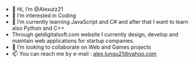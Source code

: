 - 👋 Hi, I’m @Alexutz21
- 👀 I’m interested in Coding
- 🌱 I’m currently learning JavaScript and C# and after that I want to learn also Python and C++
- Through getdigitalsoft.com website I currently design, develop and maintain web applications for startup companies.
- 💞️ I’m looking to collaborate on Web and Games projects
- 📫 You can reach me by e-mail : alex.lungu21@yahoo.com

<!---
Alexutz21/Alexutz21 is a ✨ special ✨ repository because its `README.md` (this file) appears on your GitHub profile.
You can click the Preview link to take a look at your changes.
--->
